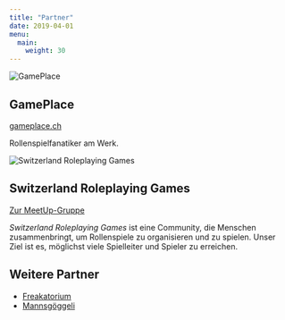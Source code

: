```yaml
---
title: "Partner"
date: 2019-04-01
menu:
  main:
    weight: 30
---
```



![GamePlace](/graphics/partner/gp-logo.png)

## GamePlace

[gameplace.ch](https://gameplace.ch/)

Rollenspielfanatiker am Werk.

![Switzerland Roleplaying Games](/graphics/partner/srg-logo.png)

## Switzerland Roleplaying Games

[Zur MeetUp-Gruppe](https://www.meetup.com/Zurich-Roleplaying-Games/)

_Switzerland Roleplaying Games_ ist eine Community, die Menschen zusammenbringt, um Rollenspiele zu organisieren und zu spielen. Unser Ziel ist es, möglichst viele Spielleiter und Spieler zu erreichen.

## Weitere Partner

* [Freakatorium](https://www.freakatorium.ch/)
* [Mannsgöggeli](http://mannsgoeggeli.ch/)